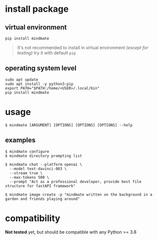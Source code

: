 # install package

## virtual environment
```
pip install mindmate
```
> It's not recommended to install in virtual environment _(except for  testing)_ try it with default `pip`

## operating system level
```
sudo apt update
sudo apt install -y python3-pip
export PATH="$PATH:/home/<USER>/.local/bin"
pip install mindmate
```
# usage
```
$ mindmate [ARGUMENT] [OPTIONS] [OPTIONS] [OPTIONS] --help
```

## examples
```
$ mindmate configure
$ mindmate directory prompting list

$ mindmate chat --platform openai \
  --model text-davinci-003 \
  --stream true \
  --max-tokens 500 \
  --prompt "Act as a professional developer, provide best file structure for fastAPI framework"

$ mindmate image create -p "mindmate written on the background in a garden and friends playing around"
```

# compatibility

__Not tested__ yet, but should be compatible with any Python >= 3.8
